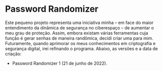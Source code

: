 # Password Randomizer

Este pequeno projeto representa uma iniciativa minha – em face do maior entendimento da dinâmica de segurança no ciberespaço – de aumentar o meu grau de proteção. Assim, embora existam várias ferramentas cuja função é gerar senhas de maneira randômica, decidi criar uma para mim. Futuramente, quando aprimorar os meus conhecimentos em criptografia e segurança digital, irei refinando o programa. Abaixo, as versões e a data de criação:



* Password Randomizer 1 (21 de junho de 2022).